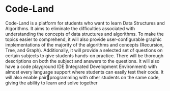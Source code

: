 # Code-Land
Code-Land is a platform for students who want to learn Data Structures and Algorithms.
It aims to eliminate the difficulties associated with understanding the concepts of data structures 
and algorithms. To make the topics easier to comprehend, it will also provide user-configurable 
graphic implementations of the majority of the algorithms and concepts (Recursion, Tree, and 
Graph).
Additionally, it will provide a selected set of questions on certain subjects to give students hands-on practice. There will be thorough descriptions on both the subject and answers to the 
questions. 
It will also have a code playground IDE (Integrated Development Environment) with almost 
every language support where students can easily test their code. It will also enable pairprogramming with other students on the same code, giving the ability to learn and solve 
together
